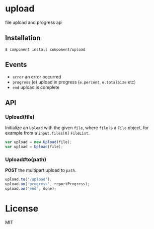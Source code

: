 
# upload

  file upload and progress api

## Installation

    $ component install component/upload

## Events

  - `error` an error occurred
  - `progress` (e) upload in progress (`e.percent`, `e.totalSize` etc)
  - `end` upload is complete

## API

### Upload(file)

  Initialize an `Upload` with the given `file`, where `file`
  is a `File` object, for example from a `input.files[0]` `FileList`.

```js
var upload = new Upload(file);
var upload = Upload(file);
```

### Upload#to(path)

  __POST__ the multipart upload to `path`.

```js
upload.to('/upload');
upload.on('progress', reportProgress);
upload.on('end', done);
```

# License

  MIT


